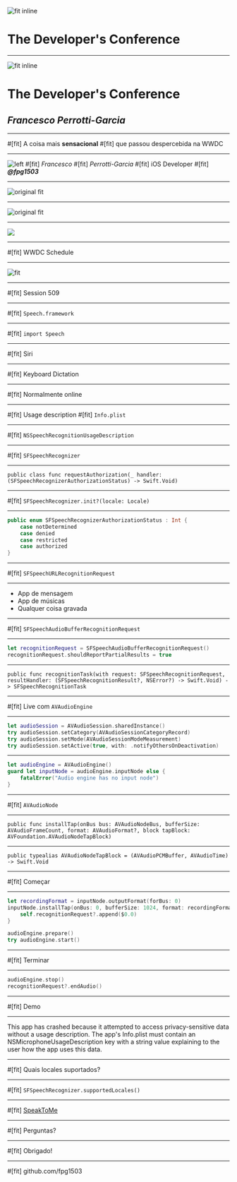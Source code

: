 ![fit inline](logo-tdc.png)

# The Developer's Conference

---

![fit inline](logo-tdc.png)

# The Developer's Conference

## *Francesco Perrotti-Garcia*

---

#[fit] A coisa mais **sensacional**
#[fit] que passou despercebida na WWDC

---

![left](gravatar.jpg)
#[fit] *Francesco* 
#[fit] *Perrotti-Garcia*
#[fit] iOS Developer
#[fit] **_@fpg1503_**

---

![original fit](playkids.png)

---

![original fit](iFood.png)

---

![](team-dubdub.jpg)

---

#[fit] WWDC Schedule

---

![fit](dubdub-schedule.png)

---

#[fit] Session 509

---

#[fit] `Speech.framework`

---

#[fit] `import Speech`

---

#[fit] Siri

---

#[fit] Keyboard Dictation

---

#[fit] Normalmente online

---

#[fit] Usage description
#[fit] `Info.plist`

---

#[fit] `NSSpeechRecognitionUsageDescription`

---

#[fit] `SFSpeechRecognizer`

---

`public class func requestAuthorization(_ handler: (SFSpeechRecognizerAuthorizationStatus) -> Swift.Void)`

---

#[fit] `SFSpeechRecognizer.init?(locale: Locale)`

---

```swift
public enum SFSpeechRecognizerAuthorizationStatus : Int {
    case notDetermined
    case denied
    case restricted
    case authorized
}
```

---

#[fit] `SFSpeechURLRecognitionRequest`

---

- App de mensagem
- App de músicas
- Qualquer coisa gravada

---

#[fit] `SFSpeechAudioBufferRecognitionRequest`

---

```swift
let recognitionRequest = SFSpeechAudioBufferRecognitionRequest()
recognitionRequest.shouldReportPartialResults = true
```

---

`public func recognitionTask(with request: SFSpeechRecognitionRequest, resultHandler: (SFSpeechRecognitionResult?, NSError?) -> Swift.Void) -> SFSpeechRecognitionTask`

---

#[fit] Live com `AVAudioEngine`

---

```swift
let audioSession = AVAudioSession.sharedInstance()
try audioSession.setCategory(AVAudioSessionCategoryRecord)
try audioSession.setMode(AVAudioSessionModeMeasurement)
try audioSession.setActive(true, with: .notifyOthersOnDeactivation)
```

---

```swift
let audioEngine = AVAudioEngine()
guard let inputNode = audioEngine.inputNode else {
	fatalError("Audio engine has no input node")
}
```

---

#[fit] `AVAudioNode`

---

`public func installTap(onBus bus: AVAudioNodeBus, bufferSize: AVAudioFrameCount, format: AVAudioFormat?, block tapBlock: AVFoundation.AVAudioNodeTapBlock)`

---

`public typealias AVAudioNodeTapBlock = (AVAudioPCMBuffer, AVAudioTime) -> Swift.Void`


---

#[fit] Começar

---

```swift
let recordingFormat = inputNode.outputFormat(forBus: 0)
inputNode.installTap(onBus: 0, bufferSize: 1024, format: recordingFormat) {
    self.recognitionRequest?.append($0.0)
}

audioEngine.prepare()
try audioEngine.start()
```

---

#[fit] Terminar

---

```swift
audioEngine.stop()
recognitionRequest?.endAudio()
```

---

#[fit] Demo

---

This app has crashed because it attempted to access privacy-sensitive data without a usage description.  The app's Info.plist must contain an NSMicrophoneUsageDescription key with a string value explaining to the user how the app uses this data.

---

#[fit] Quais locales suportados?

---

#[fit] `SFSpeechRecognizer.supportedLocales()`

---

#[fit] [SpeakToMe](https://developer.apple.com/library/prerelease/content/samplecode/SpeakToMe/Introduction/Intro.html)

---

#[fit] Perguntas?

---

#[fit] Obrigado!

---

#[fit] github.com/fpg1503

